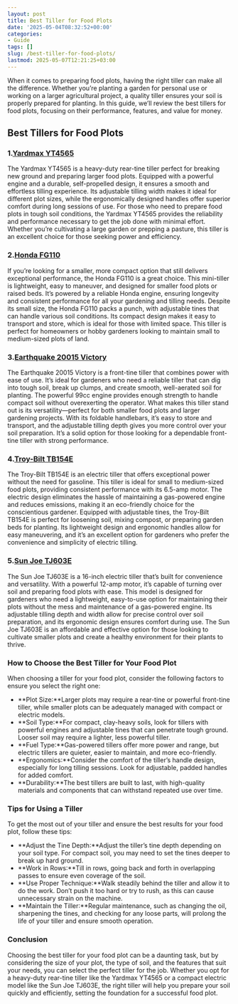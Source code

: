```yaml
---
layout: post
title: Best Tiller for Food Plots
date: '2025-05-04T08:32:52+00:00'
categories:
- Guide
tags: []
slug: /best-tiller-for-food-plots/
lastmod: 2025-05-07T12:21:25+03:00
---
```


When it comes to preparing food plots, having the right tiller can make all the difference. Whether you’re planting a garden for personal use or working on a larger agricultural project, a quality tiller ensures your soil is properly prepared for planting. In this guide, we’ll review the best tillers for food plots, focusing on their performance, features, and value for money.
## Best Tillers for Food Plots
### 1.[Yardmax YT4565](https://www.amazon.com/dp/B00IXG4FZ6?tag=p-policy-20)
The Yardmax YT4565 is a heavy-duty rear-tine tiller perfect for breaking new ground and preparing larger food plots. Equipped with a powerful engine and a durable, self-propelled design, it ensures a smooth and effortless tilling experience. Its adjustable tilling width makes it ideal for different plot sizes, while the ergonomically designed handles offer superior comfort during long sessions of use.
For those who need to prepare food plots in tough soil conditions, the Yardmax YT4565 provides the reliability and performance necessary to get the job done with minimal effort. Whether you’re cultivating a large garden or prepping a pasture, this tiller is an excellent choice for those seeking power and efficiency.
### 2.[Honda FG110](https://www.amazon.com/dp/B07TLXFXLQ?tag=p-policy-20)
If you’re looking for a smaller, more compact option that still delivers exceptional performance, the Honda FG110 is a great choice. This mini-tiller is lightweight, easy to maneuver, and designed for smaller food plots or raised beds. It’s powered by a reliable Honda engine, ensuring longevity and consistent performance for all your gardening and tilling needs.
Despite its small size, the Honda FG110 packs a punch, with adjustable tines that can handle various soil conditions. Its compact design makes it easy to transport and store, which is ideal for those with limited space. This tiller is perfect for homeowners or hobby gardeners looking to maintain small to medium-sized plots of land.
### 3.[Earthquake 20015 Victory](https://www.amazon.com/dp/B078CGNYZZ?tag=p-policy-20)
The Earthquake 20015 Victory is a front-tine tiller that combines power with ease of use. It’s ideal for gardeners who need a reliable tiller that can dig into tough soil, break up clumps, and create smooth, well-aerated soil for planting. The powerful 99cc engine provides enough strength to handle compact soil without overexerting the operator.
What makes this tiller stand out is its versatility—perfect for both smaller food plots and larger gardening projects. With its foldable handlebars, it’s easy to store and transport, and the adjustable tilling depth gives you more control over your soil preparation. It’s a solid option for those looking for a dependable front-tine tiller with strong performance.
### 4.[Troy-Bilt TB154E](https://www.amazon.com/dp/B07NYQJWB2?tag=p-policy-20)
The Troy-Bilt TB154E is an electric tiller that offers exceptional power without the need for gasoline. This tiller is ideal for small to medium-sized food plots, providing consistent performance with its 6.5-amp motor. The electric design eliminates the hassle of maintaining a gas-powered engine and reduces emissions, making it an eco-friendly choice for the conscientious gardener.
Equipped with adjustable tines, the Troy-Bilt TB154E is perfect for loosening soil, mixing compost, or preparing garden beds for planting. Its lightweight design and ergonomic handles allow for easy maneuvering, and it’s an excellent option for gardeners who prefer the convenience and simplicity of electric tilling.
### 5.[Sun Joe TJ603E](https://www.amazon.com/dp/B07MQK8YT4?tag=p-policy-20)
The Sun Joe TJ603E is a 16-inch electric tiller that’s built for convenience and versatility. With a powerful 12-amp motor, it’s capable of turning over soil and preparing food plots with ease. This model is designed for gardeners who need a lightweight, easy-to-use option for maintaining their plots without the mess and maintenance of a gas-powered engine.
Its adjustable tilling depth and width allow for precise control over soil preparation, and its ergonomic design ensures comfort during use. The Sun Joe TJ603E is an affordable and effective option for those looking to cultivate smaller plots and create a healthy environment for their plants to thrive.
### How to Choose the Best Tiller for Your Food Plot
When choosing a tiller for your food plot, consider the following factors to ensure you select the right one:
- **Plot Size:**Larger plots may require a rear-tine or powerful front-tine tiller, while smaller plots can be adequately managed with compact or electric models.
- **Soil Type:**For compact, clay-heavy soils, look for tillers with powerful engines and adjustable tines that can penetrate tough ground. Looser soil may require a lighter, less powerful tiller.
- **Fuel Type:**Gas-powered tillers offer more power and range, but electric tillers are quieter, easier to maintain, and more eco-friendly.
- **Ergonomics:**Consider the comfort of the tiller’s handle design, especially for long tilling sessions. Look for adjustable, padded handles for added comfort.
- **Durability:**The best tillers are built to last, with high-quality materials and components that can withstand repeated use over time.
### Tips for Using a Tiller
To get the most out of your tiller and ensure the best results for your food plot, follow these tips:
- **Adjust the Tine Depth:**Adjust the tiller’s tine depth depending on your soil type. For compact soil, you may need to set the tines deeper to break up hard ground.
- **Work in Rows:**Till in rows, going back and forth in overlapping passes to ensure even coverage of the soil.
- **Use Proper Technique:**Walk steadily behind the tiller and allow it to do the work. Don’t push it too hard or try to rush, as this can cause unnecessary strain on the machine.
- **Maintain the Tiller:**Regular maintenance, such as changing the oil, sharpening the tines, and checking for any loose parts, will prolong the life of your tiller and ensure smooth operation.
### Conclusion
Choosing the best tiller for your food plot can be a daunting task, but by considering the size of your plot, the type of soil, and the features that suit your needs, you can select the perfect tiller for the job. Whether you opt for a heavy-duty rear-tine tiller like the Yardmax YT4565 or a compact electric model like the Sun Joe TJ603E, the right tiller will help you prepare your soil quickly and efficiently, setting the foundation for a successful food plot.
